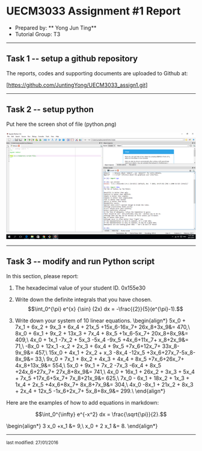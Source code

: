 UECM3033 Assignment #1 Report
========================================================

- Prepared by: ** Yong Jun Ting**
- Tutorial Group: T3

--------------------------------------------------------

## Task 1 -- setup a github repository

The reports, codes and supporting documents are uploaded to Github at: 

[https://github.com/JuntingYong/UECM3033_assign1.git]


---------------------------------------------------------

## Task 2 -- setup python

Put here the screen shot of file (python.png)

![python.png](python.png)


------------------------------------------------------------

## Task 3 -- modify and run Python script

In this section, please report:

1. The hexadecimal value of your student ID.
    0x155e30

2. Write down the definite integrals that you have chosen.
    $$\int_0^{\pi} e^{x} {\sin} (2x) dx = -\frac{{2}}{5}(e^{\pi}-1).$$

3. Write down your system of 10 linear equations.
\begin{align*}
5x_0 + 7x_1 + 6x_2 + 9x_3 + 6x_4 + 21x_5 +15x_6-16x_7+ 26x_8+3x_9&= 470,\\
8x_0 + 6x_1 + 9x_2 + 13x_3 + 7x_4 + 8x_5 +1x_6-5x_7+ 20x_8+8x_9&= 409,\\
4x_0 + 1x_1 -7x_2 + 5x_3 -5x_4 -9x_5 +4x_6+11x_7+ x_8+2x_9&= 71,\\
-8x_0 + 12x_1 -x_2 + 2x_3 + 6x_4 + 9x_5 +7x_6+12x_7+ 33x_8-9x_9&= 457,\\
15x_0 + 4x_1 + 2x_2 + x_3 -8x_4 -12x_5 +3x_6+27x_7-5x_8-8x_9&= 33,\\
9x_0 + 7x_1 + 8x_2 + 4x_3 + 4x_4 + 8x_5 +7x_6+26x_7+ 4x_8+13x_9&= 554,\\
5x_0 + 9x_1 + 7x_2 -7x_3 -6x_4 + 8x_5 +24x_6+27x_7+ 27x_8+8x_9&= 741,\\
4x_0 + 16x_1 + 26x_2 + 3x_3 + 5x_4 + 7x_5 +17x_6+5x_7+ 7x_8+21x_9&= 625,\\
7x_0 - 6x_1 + 18x_2 + 1x_3 + 1x_4 + 2x_5 +4x_6+8x_7+ 8x_8+7x_9&= 304,\\
4x_0 -8x_1 + 21x_2 + 8x_3 + 2x_4 + 12x_5 -1x_6+2x_7+ 5x_8+8x_9&= 299.\\
\end{align*}





Here are the examples of how to add equations in markdown:

$$\int_0^{\infty} e^{-x^2} dx = \frac{\sqrt{\pi}}{2}.$$

\begin{align*}
3 x_0 +x_1 &= 9,\\
x_0 + 2 x_1 &= 8.
\end{align*}

-----------------------------------

<sup>last modified: 27/01/2016</sup>
